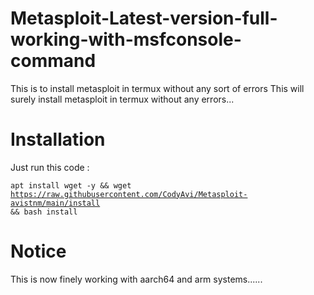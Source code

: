 # Metasploit-Latest-version-full-working-with-msfconsole-command
This is to install metasploit in termux without any sort of errors
This will surely install metasploit in termux without any errors...
# Installation
Just run this code : 

<code>apt install wget -y && wget https://raw.githubusercontent.com/CodyAvi/Metasploit-avistnm/main/install && bash install</code>
# Notice
This is now finely working with aarch64 and arm systems......
